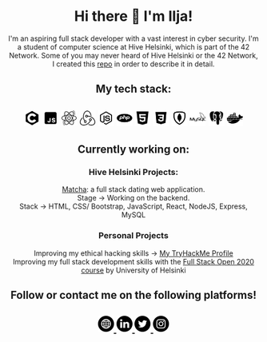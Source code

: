 <h1 align="center">Hi there 👋 I'm Ilja!</h1>
<p align="center">I'm an aspiring full stack developer with a vast interest in cyber security. I'm a student of computer science at Hive Helsinki, which is part of the 42 Network.
Some of you may never heard of Hive Helsinki or the 42 Network, I created this <a href="https://github.com/iljaSL/what_is_hive_helsinki">repo</a> in order to describe it in detail.
</p>

<h2 align="center">My tech stack:</h2>
      <h2 align="center">
         <img src="https://github.com/iljaSL/iljaSL/blob/master/imgs/icons8-c-programming-480.png" width="32" height="32" title="c"/>
         <img src="https://github.com/iljaSL/iljaSL/blob/master/imgs/icons8-javascript-240.png" width="32" height="32" title="javascript"/>
         <img src="https://github.com/iljaSL/iljaSL/blob/master/imgs/icons8-react-128.png" width="32" height="32" title="react"/>
         <img src="https://github.com/iljaSL/iljaSL/blob/master/imgs/icons8-redux-100.png" width="32" height="32" title="redux"/>
         <img src="https://github.com/iljaSL/iljaSL/blob/master/imgs/icons8-node-js-256.png" width="32" height="32" title="nodeJS"/>
         <img src="https://github.com/iljaSL/iljaSL/blob/master/imgs/icons8-php-logo-250.png" width="32" height="32" title="php"/>
         <img src="https://github.com/iljaSL/iljaSL/blob/master/imgs/icons8-html-5-192.png" width="32" height="32" title="html"/>
         <img src="https://github.com/iljaSL/iljaSL/blob/master/imgs/icons8-css3-250.png" width="32" height="32" title="css"/>
         <img src="https://github.com/iljaSL/iljaSL/blob/master/imgs/icons8-mongodb-240.png" width="32" height="32" title="mongoDB"/>
         <img src="https://github.com/iljaSL/iljaSL/blob/master/imgs/icons8-mysql-logo-250.png" width="32" height="32" title="mySQL"/>
         <img src="https://github.com/iljaSL/iljaSL/blob/master/imgs/icons8-postgresql-144.png" width="32" height="32" title="postgreSQL"/>
         <img src="https://github.com/iljaSL/iljaSL/blob/master/imgs/icons8-docker-250.png" width="32" height="32" title="Docker"/>
</h2>

<h2 align="center">Currently working on:</h2>
      <h3 align="center">Hive Helsinki Projects:</h3>
      <p align="center">
      <a href="">Matcha</a>: a full stack dating web application. <br>
      Stage -> Working on the backend.<br>
      Stack -> HTML, CSS/ Bootstrap, JavaScript, React, NodeJS, Express, MySQL
</p>
<h3 align="center">Personal Projects</h3>
<p align="center">
      Improving my ethical hacking skills -> <a href="https://tryhackme.com/p/yoto">My TryHackMe Profile</a> <br>
      Improving my full stack development skills with the <a href="https://github.com/iljaSL/fullStackOpen2020" target="_blank">Full Stack Open 2020 course</a> by University of Helsinki
      </p>
      

<h2 align="center">Follow or contact me on the following platforms!</h2>
      <h2 align="center">
          <a href="https://ismelich.tech">
         <img src="https://github.com/iljaSL/iljaSL/blob/master/imgs/internet.png" width="32" height="32" title="own website"/>
         </a>
         <a href="https://www.linkedin.com/in/ilja-smelich">
         <img src="https://github.com/iljaSL/iljaSL/blob/master/imgs/linkedin.png" width="32" height="32" title="linkedin"/>
         </a>
         <a href="https://twitter.com/Ilja_sl">
         <img src="https://github.com/iljaSL/iljaSL/blob/master/imgs/twitter.png" width="32" height="32" title="twitter"/>
         </a>
         <a href="https://www.instagram.com/ilja_sl/">
         <img src="https://github.com/iljaSL/iljaSL/blob/master/imgs/instagram-sketched.png" width="32" height="32" title="instagram"/>
         </a>
</h2>
